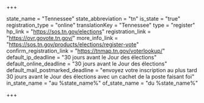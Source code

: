 +++

state_name = "Tennessee"
state_abbreviation = "tn"
is_state = "true"
registration_type = "online"
translationKey = "Tennessee"
type = "register"
hp_link = "https://sos.tn.gov/elections"
registration_link = "https://ovr.govote.tn.gov/"
more_info_link = "https://sos.tn.gov/products/elections/register-vote"
confirm_registration_link = "https://tnmap.tn.gov/voterlookup/"
default_ip_deadline = "30 jours avant le Jour des élections"
default_online_deadline = "30 jours avant le Jour des élections"
default_mail_postmarked_deadline = "envoyez votre inscription au plus tard 30 jours avant le Jour des élections avec un cachet de la poste faisant foi"
in_state_name = "au %state_name%"
of_state_name = "du %state_name%"

+++